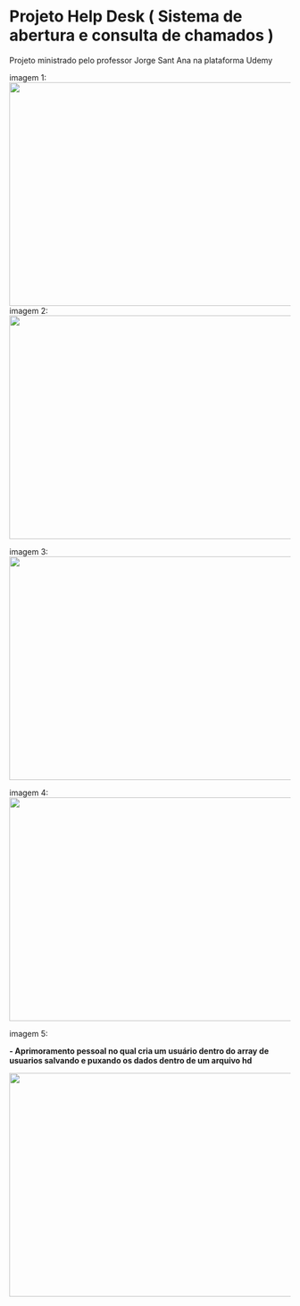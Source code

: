 # Projeto Help Desk ( Sistema de abertura e consulta de chamados )

<a>Projeto ministrado pelo professor Jorge Sant Ana na plataforma Udemy</a>

imagem 1:
<img src="https://uploaddeimagens.com.br/images/003/538/867/original/login.png?1637093440" width="900px" height="400">
<br/>
imagem 2:
<img src="https://uploaddeimagens.com.br/images/003/538/871/original/home.png?1637093485" width="900px" height="400">

imagem 3:
<img src="https://uploaddeimagens.com.br/images/003/538/875/original/abrir_chamado.png?1637093516" width="900px" height="400">

imagem 4:
<img src="https://uploaddeimagens.com.br/images/003/538/896/original/consultar_chamado.png?1637094148" width="900px" height="400">

<a>imagem 5: <p><b>- Aprimoramento pessoal no qual cria um usuário dentro do array de usuarios salvando e puxando os dados dentro de um arquivo hd</b></p> </a>
<p><img src="https://uploaddeimagens.com.br/images/003/538/881/original/adicionar_usuario.png?1637093578" width="900px" height="400"></p>
